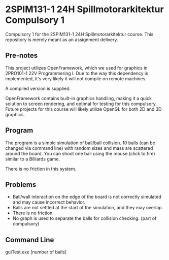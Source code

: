 # 2SPIM131-1 24H Spillmotorarkitektur Compulsory 1

Compulsory 1 for the 2SPIM131-1 24H Spillmotorarkitektur course.
This repository is merely meant as an assignment delivery.

## Pre-notes
This project utilizes OpenFramework, which we used for graphics in 2PRO101-1 22V Programmering I.
Due to the way this dependency is implemented, it's very likely it will not compile on remote machines.

A compiled version is supplied.

OpenFramework contains built-in graphics handling, making it a quick solution to screen rendering, and optimal for testing for this compulsory.
Future projects for this course will likely utilize OpenGL for both 2D and 3D graphics.

## Program
The program is a simple simulation of ball/ball collision. 
10 balls (can be changed via command line) with random sizes and mass are scattered around the board.
You can shoot one ball using the mouse (click to fire) similar to a Billiards game.

There is no friction in this system.

## Problems
- Ball/wall interaction on the edge of the board is not correctly simulated and may cause incorrect behavior.
- Balls are not settled at the start of the simulation, and they may overlap.
- There is no friction.
- No graph is used to separate the balls for collision checking. (part of compulsory)

## Command Line
guiTest.exe [number of balls]